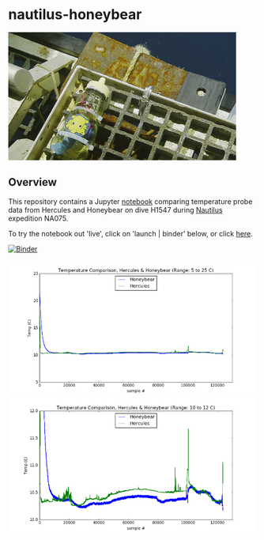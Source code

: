 # nautilus-honeybear

<img src="pics/hbs.png">

## Overview

This repository contains a Jupyter <a href="index.ipynb">notebook</a> comparing temperature probe data from Hercules and Honeybear on dive H1547 during <a href="http://nautiluslive.org">Nautilus</a> expedition NA075.

To try the notebook out 'live', click on 'launch | binder' below, or click <a href="http://mybinder.org:/repo/dwblair/nautilus-honeybear">here</a>.

[![Binder](http://mybinder.org/badge.svg)](http://mybinder.org:/repo/dwblair/nautilus-honeybear)

<img src="pics/overlay_5_25.png">
<img src="pics/overlay_10_12.png">
